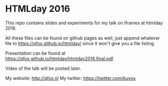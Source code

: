 # HTMLday 2016

This repo contains slides and experiments for my talk on iframes at htmlday 2016.

All these files can be found on github pages as well, just append whatever file to https://qfox.github.io/htmlday/ since it won't give you a file listing.

Presentation can be found at https://qfox.github.io/htmlday/htmlday2016.final.pdf

Video of the talk will be posted later.

My website: http://qfox.nl
My twitter: https://twitter.com/kuvos

